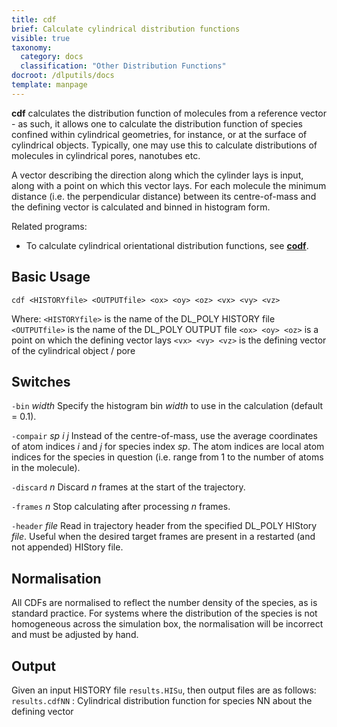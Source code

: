 ```yaml
---
title: cdf
brief: Calculate cylindrical distribution functions
visible: true
taxonomy:
  category: docs
  classification: "Other Distribution Functions"
docroot: /dlputils/docs
template: manpage
---
```


**cdf** calculates the distribution function of molecules from a reference vector - as such, it allows one to calculate the distribution function of species confined within cylindrical geometries, for instance, or at the surface of cylindrical objects. Typically, one may use this to calculate distributions of molecules in cylindrical pores, nanotubes etc.

A vector describing the direction along which the cylinder lays is input, along with a point on which this vector lays. For each molecule the minimum distance (i.e. the perpendicular distance) between its centre-of-mass and the defining vector is calculated and binned in histogram form.

Related programs:
+ To calculate cylindrical orientational distribution functions, see [**codf**](/dlputils/docs/codf).

## Basic Usage

```
cdf <HISTORYfile> <OUTPUTfile> <ox> <oy> <oz> <vx> <vy> <vz>
```

Where:
`<HISTORYfile>` is the name of the DL_POLY HISTORY file
`<OUTPUTfile>` is the name of the DL_POLY OUTPUT file
`<ox> <oy> <oz>` is a point on which the defining vector lays
`<vx> <vy> <vz>` is the defining vector of the cylindrical object / pore

## Switches

`-bin` _width_
Specify the histogram bin _width_ to use in the calculation (default = 0.1).

`-compair` _sp_ _i_ _j_
Instead of the centre-of-mass, use the average coordinates of atom indices _i_ and _j_ for species index _sp_. The atom indices are local atom indices for the species in question (i.e. range from 1 to the number of atoms in the molecule).

`-discard` _n_
Discard _n_ frames at the start of the trajectory.

`-frames` _n_
Stop calculating after processing _n_ frames.

`-header` _file_
Read in trajectory header from the specified DL_POLY HIStory _file_. Useful when the desired target frames are present in a restarted (and not appended) HIStory file.

## Normalisation

All CDFs are normalised to reflect the number density of the species, as is standard practice. For systems where the distribution of the species is not homogeneous across the simulation box, the normalisation will be incorrect and must be adjusted by hand.

## Output

Given an input HISTORY file `results.HISu`, then output files are as follows:
`results.cdfNN` : Cylindrical distribution function for species NN about the defining vector


